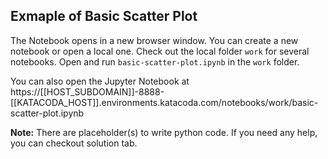 ## Exmaple of Basic Scatter Plot
The Notebook opens in a new browser window. You can create a new notebook or open a local one. Check out the local folder `work` for several notebooks. Open and run `basic-scatter-plot.ipynb` in the `work` folder.

You can also open the Jupyter Notebook at https://[[HOST_SUBDOMAIN]]-8888-[[KATACODA_HOST]].environments.katacoda.com/notebooks/work/basic-scatter-plot.ipynb

**Note:**
There are placeholder(s) to write python code. If you need any help, you can checkout solution tab.